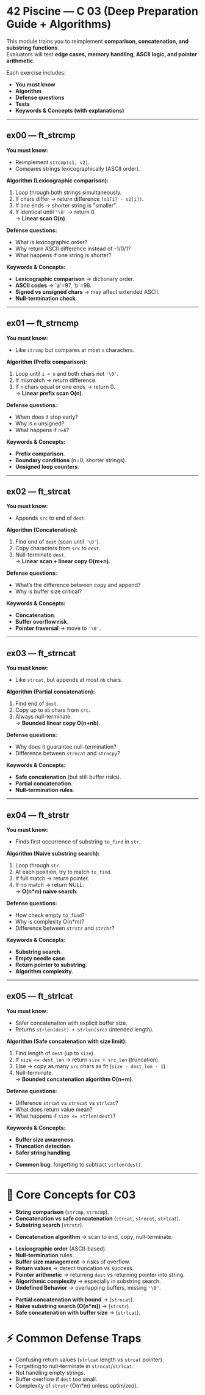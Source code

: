 # 42 Piscine — C 03 (Deep Preparation Guide + Algorithms)

This module trains you to reimplement **comparison, concatenation, and substring functions**.  
Evaluators will test **edge cases, memory handling, ASCII logic, and pointer arithmetic**.  

Each exercise includes:  
- **You must know**  
- **Algorithm**  
- **Defense questions**  
- **Tests**  
- **Keywords & Concepts (with explanations)**  

---

## ex00 — ft_strcmp
**You must know:**
- Reimplement `strcmp(s1, s2)`.  
- Compares strings lexicographically (ASCII order).  

**Algorithm (Lexicographic comparison):**
1. Loop through both strings simultaneously.  
2. If chars differ → return difference `(s1[i] - s2[i])`.  
3. If one ends → shorter string is "smaller".  
4. If identical until `'\0'` → return 0.  
→ **Linear scan O(n)**.  

**Defense questions:**
- What is lexicographic order?  
- Why return ASCII difference instead of -1/0/1?  
- What happens if one string is shorter?  

**Keywords & Concepts:**
- **Lexicographic comparison** → dictionary order.  
- **ASCII codes** → 'a'=97, 'b'=98.  
- **Signed vs unsigned chars** → may affect extended ASCII.  
- **Null-termination check**.  

---

## ex01 — ft_strncmp
**You must know:**
- Like `strcmp` but compares at most `n` characters.  

**Algorithm (Prefix comparison):**
1. Loop until `i < n` and both chars not `'\0'`.  
2. If mismatch → return difference.  
3. If `n` chars equal or one ends → return 0.  
→ **Linear prefix scan O(n)**.  

**Defense questions:**
- When does it stop early?  
- Why is `n` unsigned?  
- What happens if `n=0`?  

**Keywords & Concepts:**
- **Prefix comparison**.  
- **Boundary conditions** (n=0, shorter strings).  
- **Unsigned loop counters**.  

---

## ex02 — ft_strcat
**You must know:**
- Appends `src` to end of `dest`.  

**Algorithm (Concatenation):**
1. Find end of `dest` (scan until `'\0'`).  
2. Copy characters from `src` to `dest`.  
3. Null-terminate `dest`.  
→ **Linear scan + linear copy O(m+n)**.  

**Defense questions:**
- What’s the difference between copy and append?  
- Why is buffer size critical?  

**Keywords & Concepts:**
- **Concatenation**.  
- **Buffer overflow risk**.  
- **Pointer traversal** → move to `'\0'`.  

---

## ex03 — ft_strncat
**You must know:**
- Like `strcat`, but appends at most `nb` chars.  

**Algorithm (Partial concatenation):**
1. Find end of `dest`.  
2. Copy up to `nb` chars from `src`.  
3. Always null-terminate.  
→ **Bounded linear copy O(n+nb)**.  

**Defense questions:**
- Why does it guarantee null-termination?  
- Difference between `strncat` and `strncpy`?  

**Keywords & Concepts:**
- **Safe concatenation** (but still buffer risks).  
- **Partial concatenation**.  
- **Null-termination rules**.  

---

## ex04 — ft_strstr
**You must know:**
- Finds first occurrence of substring `to_find` in `str`.  

**Algorithm (Naive substring search):**
1. Loop through `str`.  
2. At each position, try to match `to_find`.  
3. If full match → return pointer.  
4. If no match → return NULL.  
→ **O(n*m) naive search**.  

**Defense questions:**
- How check empty `to_find`?  
- Why is complexity O(n*m)?  
- Difference between `strstr` and `strchr`?  

**Keywords & Concepts:**
- **Substring search**.  
- **Empty needle case**.  
- **Return pointer to substring**.  
- **Algorithm complexity**.  

---

## ex05 — ft_strlcat
**You must know:**
- Safer concatenation with explicit buffer size.  
- Returns `strlen(dest) + strlen(src)` (intended length).  

**Algorithm (Safe concatenation with size limit):**
1. Find length of `dest` (up to `size`).  
2. If `size <= dest_len` → return `size + src_len` (truncation).  
3. Else → copy as many `src` chars as fit (`size - dest_len - 1`).  
4. Null-terminate.  
→ **Bounded concatenation algorithm O(n+m)**.  

**Defense questions:**
- Difference `strcat` vs `strncat` vs `strlcat`?  
- What does return value mean?  
- What happens if `size <= strlen(dest)`?  

**Keywords & Concepts:**
- **Buffer size awareness**.  
- **Truncation detection**.  
- **Safer string handling**.  
* **Common bug**: forgetting to subtract `strlen(dest)`.

---

# 🧰 Core Concepts for C03

* **String comparison** (`strcmp`, `strncmp`).
* **Concatenation vs safe concatenation** (`strcat`, `strncat`, `strlcat`).
* **Substring search** (`strstr`).
- **Concatenation algorithm** → scan to end, copy, null-terminate. 
* **Lexicographic order** (ASCII-based).
* **Null-termination** rules.
* **Buffer size management** → risks of overflow.
* **Return values** → detect truncation vs success.
* **Pointer arithmetic** → returning `dest` vs returning pointer into string.
* **Algorithmic complexity** → especially in substring search.
* **Undefined Behavior** → overlapping buffers, missing `'\0'`.
- **Partial concatenation with bound** → (`strncat`).  
- **Naive substring search (O(n*m))** → (`strstr`).  
- **Safe concatenation with buffer size** → (`strlcat`).  

# ⚡ Common Defense Traps
- Confusing return values (`strlcat` length vs `strcat` pointer).  
- Forgetting to null-terminate in `strncat`/`strlcat`.  
- Not handling empty strings.  
- Buffer overflow if `dest` too small.  
- Complexity of `strstr` (O(n*m) unless optimized).  

```